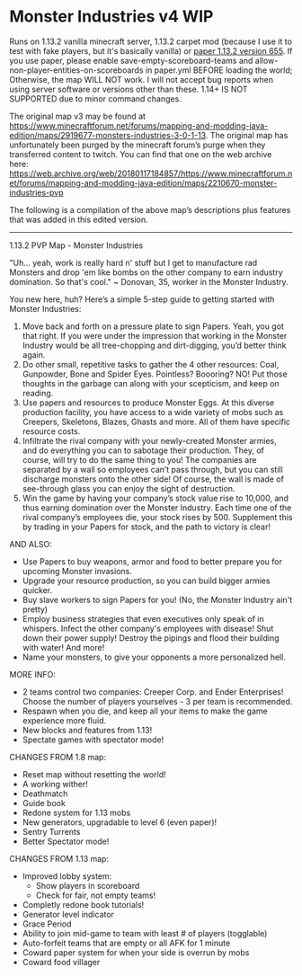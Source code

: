 # Monster Industries v4 WIP

Runs on 1.13.2 vanilla minecraft server, 1.13.2 carpet mod (because I use it to test with fake players, but it's basically vanilla) or [paper 1.13.2 version 655](https://papermc.io/api/v1/paper/1.13.2/655/download). If you use paper, please enable save-empty-scoreboard-teams and allow-non-player-entities-on-scoreboards in paper.yml BEFORE loading the world; Otherwise, the map WILL NOT work. I will not accept bug reports when using server software or versions other than these. 1.14+ IS NOT SUPPORTED due to minor command changes.

The original map v3 may be found at https://www.minecraftforum.net/forums/mapping-and-modding-java-edition/maps/2919677-monsters-industries-3-0-1-13. The original map has unfortunately been purged by the minecraft forum’s purge when they transferred content to twitch. You can find that one on the web archive here: https://web.archive.org/web/20180117184857/https://www.minecraftforum.net/forums/mapping-and-modding-java-edition/maps/2210670-monster-industries-pvp

The following is a compilation of the above map’s descriptions plus features that was added in this edited version.

----------

1.13.2 PVP Map - Monster Industries

"Uh... yeah, work is really hard n' stuff but
I get to manufacture rad Monsters and drop 'em like
bombs on the other company to earn industry domination.
So that's cool."
~ Donovan, 35, worker in the Monster Industry.

You new here, huh? Here’s a simple 5-step guide to getting started with Monster Industries:


1. Move back and forth on a pressure plate to sign Papers. Yeah, you got that right. If you were under the impression that working in the Monster Industry would be all tree-chopping and dirt-digging, you’d better think again.
2. Do other small, repetitive tasks to gather the 4 other resources: Coal, Gunpowder, Bone and Spider Eyes. Pointless? Boooring? NO! Put those thoughts in the garbage can along with your scepticism, and keep on reading.
3. Use papers and resources to produce Monster Eggs. At this diverse production facility, you have access to a wide variety of mobs such as Creepers, Skeletons, Blazes, Ghasts and more. All of them have specific resource costs.
4. Infiltrate the rival company with your newly-created Monster armies, and do everything you can to sabotage their production. They, of course, will try to do the same thing to you! The companies are separated by a wall so employees can’t pass through, but you can still discharge monsters onto the other side! Of course, the wall is made of see-through glass you can enjoy the sight of destruction.
5. Win the game by having your company’s stock value rise to 10,000, and thus earning domination over the Monster Industry. Each time one of the rival company’s employees die, your stock rises by 500. Supplement this by trading in your Papers for stock, and the path to victory is clear!

AND ALSO:

- Use Papers to buy weapons, armor and food to better prepare you for upcoming Monster invasions.
- Upgrade your resource production, so you can build bigger armies quicker.
- Buy slave workers to sign Papers for you! (No, the Monster Industry ain't pretty)
- Employ business strategies that even executives only speak of in whispers. Infect the other company's employees with disease! Shut down their power supply! Destroy the pipings and flood their building with water! And more!
- Name your monsters, to give your opponents a more personalized hell.

MORE INFO:

- 2 teams control two companies: Creeper Corp. and Ender Enterprises! Choose the number of players yourselves - 3 per team is recommended.
- Respawn when you die, and keep all your items to make the game experience more fluid.
- New blocks and features from 1.13!
- Spectate games with spectator mode!

CHANGES FROM 1.8 map:

- Reset map without resetting the world!
- A working wither!
- Deathmatch
- Guide book
- Redone system for 1.13 mobs
- New generators, upgradable to level 6 (even paper)!
- Sentry Turrents
- Better Spectator mode!

CHANGES FROM 1.13 map:

- Improved lobby system:
  - Show players in scoreboard
  - Check for fair, not empty teams!
- Completly redone book tutorials!
- Generator level indicator
- Grace Period
- Ability to join mid-game to team with least # of players (togglable)
- Auto-forfeit teams that are empty or all AFK for 1 minute
- Coward paper system for when your side is overrun by mobs
- Coward food villager
